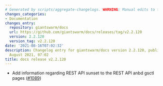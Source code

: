```yaml
---
# Generated by scripts/aggregate-changelogs. WARNING: Manual edits to this files will be overwritten.
changes_categories:
- Documentation
changes_entry:
  repository: giantswarm/docs
  url: https://github.com/giantswarm/docs/releases/tag/v2.2.120
  version: 2.2.120
  version_tag: v2.2.120
date: '2021-08-16T07:02:32'
description: Changelog entry for giantswarm/docs version 2.2.120, published on 16
  August 2021, 07:02
title: docs release v2.2.120
---
```


- Add information regarding REST API sunset to the REST API anbd gsctl pages ([#1089](https://github.com/giantswarm/docs/pull/1089))
